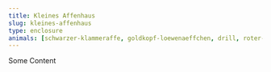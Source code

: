 ```yaml
---
title: Kleines Affenhaus
slug: kleines-affenhaus
type: enclosure
animals: [schwarzer-klammeraffe, goldkopf-loewenaeffchen, drill, roter-vari]
---
```

Some Content
